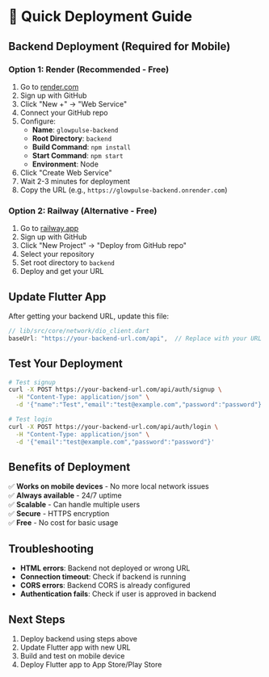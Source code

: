 # 🚀 Quick Deployment Guide

## Backend Deployment (Required for Mobile)

### Option 1: Render (Recommended - Free)
1. Go to [render.com](https://render.com)
2. Sign up with GitHub
3. Click "New +" → "Web Service"
4. Connect your GitHub repo
5. Configure:
   - **Name**: `glowpulse-backend`
   - **Root Directory**: `backend`
   - **Build Command**: `npm install`
   - **Start Command**: `npm start`
   - **Environment**: Node
6. Click "Create Web Service"
7. Wait 2-3 minutes for deployment
8. Copy the URL (e.g., `https://glowpulse-backend.onrender.com`)

### Option 2: Railway (Alternative - Free)
1. Go to [railway.app](https://railway.app)
2. Sign up with GitHub
3. Click "New Project" → "Deploy from GitHub repo"
4. Select your repository
5. Set root directory to `backend`
6. Deploy and get your URL

## Update Flutter App

After getting your backend URL, update this file:
```dart
// lib/src/core/network/dio_client.dart
baseUrl: "https://your-backend-url.com/api",  // Replace with your URL
```

## Test Your Deployment

```bash
# Test signup
curl -X POST https://your-backend-url.com/api/auth/signup \
  -H "Content-Type: application/json" \
  -d '{"name":"Test","email":"test@example.com","password":"password"}'

# Test login
curl -X POST https://your-backend-url.com/api/auth/login \
  -H "Content-Type: application/json" \
  -d '{"email":"test@example.com","password":"password"}'
```

## Benefits of Deployment

✅ **Works on mobile devices** - No more local network issues  
✅ **Always available** - 24/7 uptime  
✅ **Scalable** - Can handle multiple users  
✅ **Secure** - HTTPS encryption  
✅ **Free** - No cost for basic usage  

## Troubleshooting

- **HTML errors**: Backend not deployed or wrong URL
- **Connection timeout**: Check if backend is running
- **CORS errors**: Backend CORS is already configured
- **Authentication fails**: Check if user is approved in backend

## Next Steps

1. Deploy backend using steps above
2. Update Flutter app with new URL
3. Build and test on mobile device
4. Deploy Flutter app to App Store/Play Store
